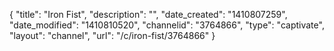 {
    "title": "Iron Fist",
    "description": "",
    "date_created": "1410807259",
    "date_modified": "1410810520",
    "channelid": "3764866",
    "type": "captivate",
    "layout": "channel",
    "url": "\/c\/iron-fist\/3764866"
}